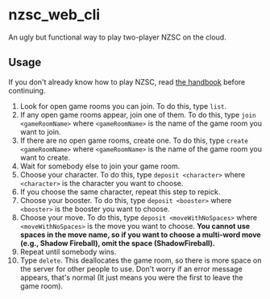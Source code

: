 # nzsc_web_cli

An ugly but functional way to play two-player NZSC on the cloud.

## Usage

If you don't already know how to play NZSC, read [the handbook](https://nzsc-org.github.io/nzsc_handbook/book/) before continuing.

1. Look for open game rooms you can join. To do this, type `list`.
2. If any open game rooms appear, join one of them. To do this, type `join <gameRoomName>` where `<gameRoomName>` is the name of the game room you want to join.
3. If there are no open game rooms, create one. To do this, type `create <gameRoomName>` where `<gameRoomName>` is the name of the game room you want to create.
  1. Wait for somebody else to join your game room.
4. Choose your character. To do this, type `deposit <character>` where `<character>` is the character you want to choose.
  1. If you choose the same character, repeat this step to repick.
5. Choose your booster. To do this, type `deposit <booster>` where `<booster>` is the booster you want to choose.
6. Choose your move. To do this, type `deposit <moveWithNoSpaces>` where `<moveWithNoSpaces>` is the move you want to choose. **You cannot use spaces in the move name, so if you want to choose a multi-word move (e.g., Shadow Fireball), omit the space (ShadowFireball).**
  1. Repeat until somebody wins.
7. Type `delete`. This deallocates the game room, so there is more space on the server for other people to use. Don't worry if an error message appears, that's normal (It just means you were the first to leave the game room).
